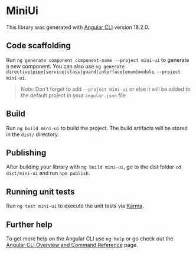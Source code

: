 # MiniUi

This library was generated with [Angular CLI](https://github.com/angular/angular-cli) version 18.2.0.

## Code scaffolding

Run `ng generate component component-name --project mini-ui` to generate a new component. You can also use `ng generate directive|pipe|service|class|guard|interface|enum|module --project mini-ui`.
> Note: Don't forget to add `--project mini-ui` or else it will be added to the default project in your `angular.json` file. 

## Build

Run `ng build mini-ui` to build the project. The build artifacts will be stored in the `dist/` directory.

## Publishing

After building your library with `ng build mini-ui`, go to the dist folder `cd dist/mini-ui` and run `npm publish`.

## Running unit tests

Run `ng test mini-ui` to execute the unit tests via [Karma](https://karma-runner.github.io).

## Further help

To get more help on the Angular CLI use `ng help` or go check out the [Angular CLI Overview and Command Reference](https://angular.dev/tools/cli) page.
